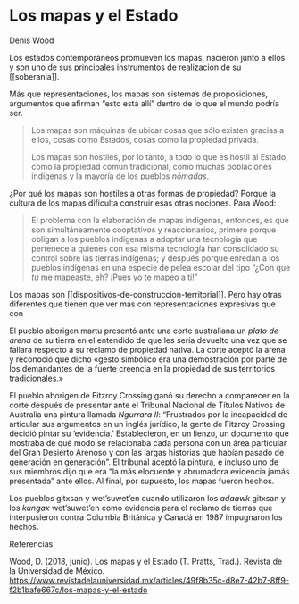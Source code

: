# Los mapas y el Estado
Denis Wood

Los estados contemporáneos promueven los mapas, nacieron junto a ellos y son uno de sus principales instrumentos de realización de su [[soberania]].

Más que representaciones, los mapas son sistemas de proposiciones, argumentos que afirman “esto está allí” dentro de lo que el mundo podría ser. 

>Los mapas son máquinas de ubicar cosas que sólo existen gracias a ellos, cosas como Estados, cosas como la propiedad privada.
>
>Los mapas son hostiles, por lo tanto, a todo lo que es hostil al Estado, como la propiedad común tradicional, como muchas poblaciones indígenas y la mayoría de los pueblos *nómadas*.

¿Por qué los mapas son hostiles a otras formas de propiedad? Porque la cultura de los mapas dificulta construir esas otras nociones. Para Wood:

>El problema con la elaboración de mapas indígenas, entonces, es que son simultáneamente cooptativos y reaccionarios, primero porque obligan a los pueblos indígenas a adoptar una tecnología que pertenece a quienes con esa misma tecnología han consolidado su control sobre las tierras indígenas; y después porque enredan a los pueblos indígenas en una especie de pelea escolar del tipo “¿Con que _tú_ me mapeaste, eh? ¡Pues yo te mapeo a ti!”

Los mapas son [[dispositivos-de-construccion-territorial]]. Pero hay otras diferentes que tienen que ver más con representaciones expresivas que con

El pueblo aborigen martu presentó ante una corte australiana un *plato de arena* de su tierra en el entendido de que les sería devuelto una vez que se fallara respecto a su reclamo de propiedad nativa. La corte aceptó la arena y reconoció que dicho «gesto simbólico era una demostración por parte de los demandantes de la fuerte creencia en la propiedad de sus territorios tradicionales.» 

 El pueblo aborigen de Fitzroy Crossing ganó su derecho a comparecer en la corte después de presentar ante el Tribunal Nacional de Títulos Nativos de Australia una pintura llamada *Ngurrara II*: “Frustrados por la incapacidad de articular sus argumentos en un inglés jurídico, la gente de Fitzroy Crossing decidió pintar su ‘evidencia.’ Establecieron, en un lienzo, un documento que mostraba de qué modo se relacionaba cada persona con un área particular del Gran Desierto Arenoso y con las largas historias que habían pasado de generación en generación”. El tribunal aceptó la pintura, e incluso uno de sus miembros dijo que era “la más elocuente y abrumadora evidencia jamás presentada” ante ellos. Al final, por supuesto, los mapas fueron hechos.

Los pueblos gitxsan y wet’suwet’en cuando utilizaron los *adaawk* gitxsan y los *kungax* wet’suwet’en como evidencia para el reclamo de tierras que interpusieron contra Columbia Británica y Canadá en 1987 impugnaron los hechos.


Referencias

Wood, D. (2018, junio). Los mapas y el Estado (T. Pratts, Trad.). Revista de la Universidad de México. https://www.revistadelauniversidad.mx/articles/49f8b35c-d8e7-42b7-8ff9-f2b1bafe667c/los-mapas-y-el-estado
